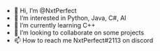- 👋 Hi, I’m @NxtPerfect
- 👀 I’m interested in Python, Java, C#, AI
- 🌱 I’m currently learning C++
- 💞️ I’m looking to collaborate on some projects
- 📫 How to reach me NxtPerfect#2113 on discord

<!---
NxtPerfect/NxtPerfect is a ✨ special ✨ repository because its `README.md` (this file) appears on your GitHub profile.
You can click the Preview link to take a look at your changes.
--->
